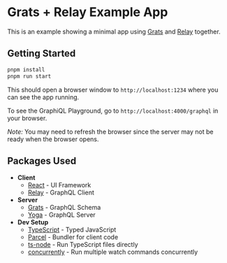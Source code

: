 # Grats + Relay Example App

This is an example showing a minimal app using [Grats](https://grats.capt.dev) and [Relay](https://relay.dev/) together.

## Getting Started

```sh
pnpm install
pnpm run start
```

This should open a browser window to `http://localhost:1234` where you can see the app running.

To see the GraphiQL Playground, go to `http://localhost:4000/graphql` in your browser.

_Note:_ You may need to refresh the browser since the server may not be ready when the browser opens.

## Packages Used

- **Client**
  - [React](https://reactjs.org/) - UI Framework
  - [Relay](https://relay.dev/) - GraphQL Client
- **Server**
  - [Grats](httsp://grats.capt.dev) - GraphQL Schema
  - [Yoga](https://the-guild.dev/graphql/yoga-server) - GraphQL Server
- **Dev Setup**
  - [TypeScript](https://www.typescriptlang.org/) - Typed JavaScript
  - [Parcel](https://parceljs.org/) - Bundler for client code
  - [ts-node](https://typestrong.org/ts-node/) - Run TypeScript files directly
  - [concurrently](https://github.com/open-cli-tools/concurrently) - Run multiple watch commands concurrently
